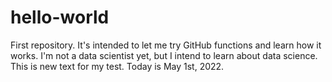 # hello-world
First repository. It's intended to let me try GitHub functions and learn how it works.
I'm not a data scientist yet, but I intend to learn about data science.
This is new text for my test. Today is May 1st, 2022.
